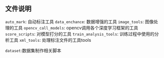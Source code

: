 ## 文件说明 ##

`auto_mark`:	自动标注工具
`data_enchance`:	数据增强的工具
`image_tools`:		图像处理的工具
`opencv_call_models`:	opencv调用各个深度学习框架的工具
`score_scripts`:	对模型打分的工具
`train_analysis_tools`:		训练过程中使用的分析工具
`xml_tools`:	处理标注文件的工具tools

`dataset`:数据集制作相关脚本
